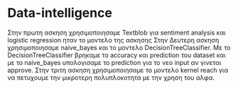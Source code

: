 # Data-intelligence

Στην πρωτη ασκηση χρησιμοποιησαμε Textblob για sentiment analysis και logistic regression ηταν το μοντελο της ασκησης
Στην Δευτερη ασκηση χρησιμοποιησαμε naive_bayes και το μοντελο DecisionTreeClassifier. Με το DecisionTreeClassifier βρηκαμε το accuracy και prediction του dataset και με το naive_bayes υπολογισαμε το prediction για το νεο input αν γινεται approve.
Στην τριτη ασκηση χρησιμοποιησαμε το μοντελο kernel reach για να πετυχουμε την μικροτερη πολυπλοκοτητα με την χρηση του αλφα.